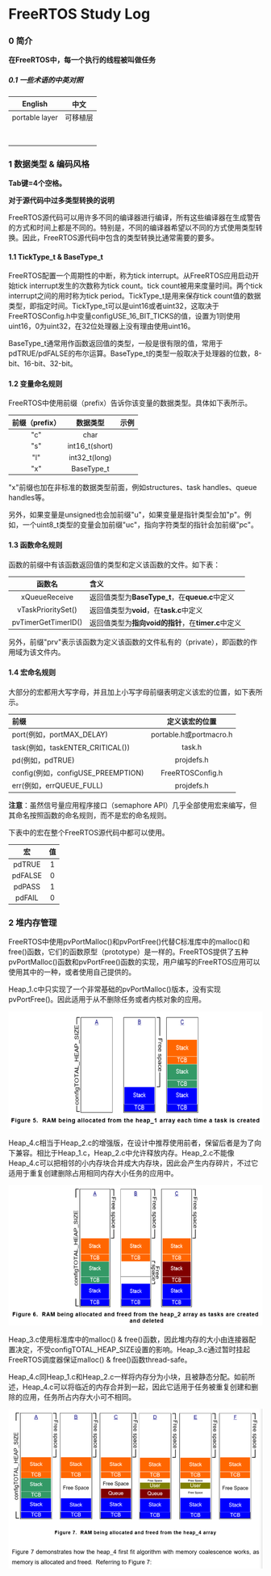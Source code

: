 # FreeRTOS Study Log

### 0 简介

**在FreeRTOS中，每一个执行的线程被叫做任务**

##### 0.1 一些术语的中英对照

|    English     |   中文   |
| :------------: | :------: |
| portable layer | 可移植层 |
|                |          |
|                |          |
|                |          |
|                |          |
|                |          |
|                |          |
|                |          |
|                |          |



### 1 数据类型 & 编码风格

**Tab键=4个空格。**

**对于源代码中过多类型转换的说明**

FreeRTOS源代码可以用许多不同的编译器进行编译，所有这些编译器在生成警告的方式和时间上都是不同的。特别是，不同的编译器希望以不同的方式使用类型转换。因此，FreeRTOS源代码中包含的类型转换比通常需要的要多。

#### 1.1 TickType_t & BaseType_t

FreeRTOS配置一个周期性的中断，称为tick interrupt。从FreeRTOS应用启动开始tick interrupt发生的次数称为tick count。tick count被用来度量时间。两个tick interrupt之间的用时称为tick period。TickType_t是用来保存tick count值的数据类型，即指定时间。TickType_t可以是uint16或者uint32，这取决于FreeRTOSConfig.h中变量configUSE_16_BIT_TICKS的值，设置为1则使用uint16，0为uint32，在32位处理器上没有理由使用uint16。

BaseType_t通常用作函数返回值的类型，一般是很有限的值，常用于pdTRUE/pdFALSE的布尔运算。BaseType_t的类型一般取决于处理器的位数，8-bit、16-bit、32-bit。

#### 1.2 变量命名规则

FreeRTOS中使用前缀（prefix）告诉你该变量的数据类型。具体如下表所示。

| 前缀（prefix） |    数据类型    | 示例 |
| :------------: | :------------: | :--: |
|      "c"       |      char      |      |
|      "s"       | int16_t(short) |      |
|      "l"       | int32_t(long)  |      |
|      "x"       |   BaseType_t   |      |

"x"前缀也加在非标准的数据类型前面，例如structures、task handles、queue handles等。

另外，如果变量是unsigned也会加前缀"u"，如果变量是指针类型会加"p"。例如，一个uint8_t类型的变量会加前缀"uc"，指向字符类型的指针会加前缀"pc"。

#### 1.3 函数命名规则

函数的前缀中有该函数返回值的类型和定义该函数的文件。如下表：

|       函数名        | 含义                                                |
| :-----------------: | :-------------------------------------------------- |
|    xQueueReceive    | 返回值类型为**BaseType_t**，在**queue.c**中定义     |
| vTaskPrioritySet()  | 返回值类型为**void**，在**task.c**中定义            |
| pvTimerGetTimerID() | 返回值类型为**指向void的指针**，在**timer.c**中定义 |

另外，前缀"prv"表示该函数为定义该函数的文件私有的（private），即函数的作用域为该文件内。

#### 1.4 宏命名规则

大部分的宏都用大写字母，并且加上小写字母前缀表明定义该宏的位置，如下表所示。

| 前缀                               |     定义该宏的位置      |
| :--------------------------------- | :---------------------: |
| port(例如，portMAX_DELAY)          | portable.h或portmacro.h |
| task(例如，taskENTER_CRITICAL())   |         task.h          |
| pd(例如，pdTRUE)                   |       projdefs.h        |
| config(例如，configUSE_PREEMPTION) |    FreeRTOSConfig.h     |
| err(例如，errQUEUE_FULL)           |       projdefs.h        |

**注意**：虽然信号量应用程序接口（semaphore API）几乎全部使用宏来编写，但其命名按照函数的命名规则，而不是宏的命名规则。

下表中的宏在整个FreeRTOS源代码中都可以使用。

|   宏    |  值  |
| :-----: | :--: |
| pdTRUE  |  1   |
| pdFALSE |  0   |
| pdPASS  |  1   |
| pdFAIL  |  0   |

### 2 堆内存管理

FreeRTOS中使用pvPortMalloc()和pvPortFree()代替C标准库中的malloc()和free()函数，它们的函数原型（prototype）是一样的。FreeRTOS提供了五种pvPortMalloc()函数和pvPortFree()函数的实现，用户编写的FreeRTOS应用可以使用其中的一种，或者使用自己提供的。

Heap_1.c中只实现了一个非常基础的pvPortMalloc()版本，没有实现pvPortFree()。因此适用于从不删除任务或者内核对象的应用。

![image-20200804232247161](FreeRTOS_illustration/image-20200804232247161.png)

Heap_4.c相当于Heap_2.c的增强版，在设计中推荐使用前者，保留后者是为了向下兼容。相比于Heap_1.c，Heap_2.c中允许释放内存。Heap_2.c不能像Heap_4.c可以把相邻的小内存块合并成大内存块，因此会产生内存碎片，不过它适用于重复创建删除占用相同内存大小任务的应用中。

![image-20200804232329557](FreeRTOS_illustration/image-20200804232329557.png)

Heap_3.c使用标准库中的malloc() & free()函数，因此堆内存的大小由连接器配置决定，不受configTOTAL_HEAP_SIZE设置的影响。Heap_3.c通过暂时挂起FreeRTOS调度器保证malloc() & free()函数thread-safe。

Heap_4.c同Heap_1.c和Heap_2.c一样将内存分为小块，且被静态分配。如前所述，Heap_4.c可以将临近的内存合并到一起，因此它适用于任务被重复创建和删除的应用，任务所占内存大小可不相同。

![image-20200804233951224](FreeRTOS_illustration/image-20200804233951224.png)